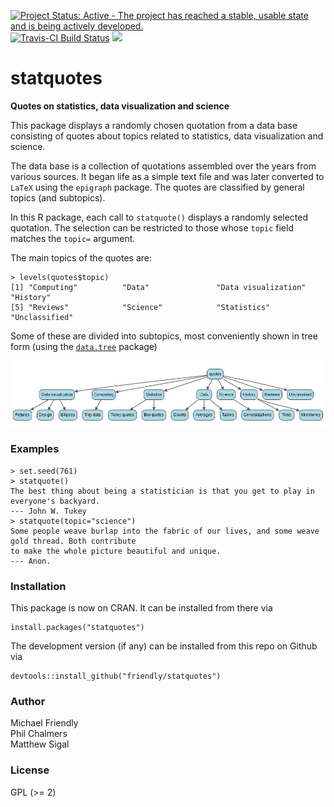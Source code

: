 [![Project Status: Active - The project has reached a stable, usable state and is being actively developed.](http://www.repostatus.org/badges/latest/active.svg)](http://www.repostatus.org/#active) [![Travis-CI Build Status](https://travis-ci.org/friendly/statquotes.svg?branch=master)](https://travis-ci.org/friendly/statquotes) [![](http://www.r-pkg.org/badges/version/statquotes)](http://www.r-pkg.org/pkg/statquotes) 

# statquotes 
**Quotes on statistics, data visualization and science**

This package displays a randomly chosen quotation from a data base consisting
of quotes about topics related to statistics, data visualization and science.

The data base is a collection of quotations assembled over the years from various
sources.  It began life as a simple text file and was later converted to
`LaTeX`  using the `epigraph` package. The quotes are classified by general topics (and subtopics).

In this R package, each call to `statquote()` displays a randomly selected quotation.
The selection can be restricted to those whose `topic` field matches the `topic=`
argument.

The main topics of the quotes are:

```{r}
> levels(quotes$topic)
[1] "Computing"          "Data"               "Data visualization" "History"           
[5] "Reviews"            "Science"            "Statistics"         "Unclassified"      
```

Some of these are divided into subtopics, most conveniently shown in tree form (using the [`data.tree`](https://cran.r-project.org/package=pkgname) package)

<img src="qtree.png">

### Examples

```{r}
> set.seed(761)
> statquote()
The best thing about being a statistician is that you get to play in everyone's backyard. 
--- John W. Tukey 
> statquote(topic="science")
Some people weave burlap into the fabric of our lives, and some weave gold thread. Both contribute 
to make the whole picture beautiful and unique. 
--- Anon. 
```

### Installation

This package is now on CRAN.  It can be installed from there via

```
install.packages("statquotes")
```
The development version (if any) can be installed from this repo on Github via
```
devtools::install_github("friendly/statquotes")
```

### Author

Michael Friendly  
Phil Chalmers  
Matthew Sigal


### License

GPL (>= 2)
